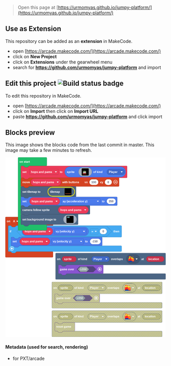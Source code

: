  


> Open this page at [https://urmomyas.github.io/jumpy-platform/](https://urmomyas.github.io/jumpy-platform/)

## Use as Extension

This repository can be added as an **extension** in MakeCode.

* open [https://arcade.makecode.com/](https://arcade.makecode.com/)
* click on **New Project**
* click on **Extensions** under the gearwheel menu
* search for **https://github.com/urmomyas/jumpy-platform** and import

## Edit this project ![Build status badge](https://github.com/urmomyas/jumpy-platform/workflows/MakeCode/badge.svg)

To edit this repository in MakeCode.

* open [https://arcade.makecode.com/](https://arcade.makecode.com/)
* click on **Import** then click on **Import URL**
* paste **https://github.com/urmomyas/jumpy-platform** and click import

## Blocks preview

This image shows the blocks code from the last commit in master.
This image may take a few minutes to refresh.

![A rendered view of the blocks](https://github.com/urmomyas/jumpy-platform/raw/master/.github/makecode/blocks.png)

#### Metadata (used for search, rendering)

* for PXT/arcade
<script src="https://makecode.com/gh-pages-embed.js"></script><script>makeCodeRender("{{ site.makecode.home_url }}", "{{ site.github.owner_name }}/{{ site.github.repository_name }}");</script>

